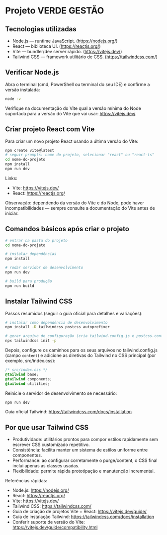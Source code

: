 # Projeto VERDE GESTÃO

## Tecnologias utilizadas

- Node.js — runtime JavaScript. (https://nodejs.org/)
- React — biblioteca UI. (https://reactjs.org/)
- Vite — bundler/dev server rápido. (https://vitejs.dev/)
- Tailwind CSS — framework utilitário de CSS. (https://tailwindcss.com/)

## Verificar Node.js

Abra o terminal (cmd, PowerShell ou terminal do seu IDE) e confirme a versão instalada:

```bash
node -v
```

Verifique na documentação do Vite qual a versão mínima do Node suportada para a versão do Vite que vai usar: https://vitejs.dev/.

## Criar projeto React com Vite

Para criar um novo projeto React usando a última versão do Vite:

```bash
npm create vite@latest
# seguir prompts: nome do projeto, selecionar "react" ou "react-ts"
cd nome-do-projeto
npm install
npm run dev
```

Links:

- Vite: https://vitejs.dev/
- React: https://reactjs.org/

Observação: dependendo da versão do Vite e do Node, pode haver incompatibilidades — sempre consulte a documentação do Vite antes de iniciar.

## Comandos básicos após criar o projeto

```bash
# entrar na pasta do projeto
cd nome-do-projeto

# instalar dependências
npm install

# rodar servidor de desenvolvimento
npm run dev

# build para produção
npm run build
```

## Instalar Tailwind CSS

Passos resumidos (seguir o guia oficial para detalhes e variações):

```bash
# instalar como dependência de desenvolvimento
npm install -D tailwindcss postcss autoprefixer

# gerar arquivo de configuração (cria tailwind.config.js e postcss.config.js)
npx tailwindcss init -p
```

Depois, configure os caminhos para os seus arquivos no tailwind.config.js (campo `content`) e adicione as diretivas do Tailwind no CSS principal (por exemplo, src/index.css):

```css
/* src/index.css */
@tailwind base;
@tailwind components;
@tailwind utilities;
```

Reinicie o servidor de desenvolvimento se necessário:

```bash
npm run dev
```

Guia oficial Tailwind: https://tailwindcss.com/docs/installation

## Por que usar Tailwind CSS

- Produtividade: utilitários prontos para compor estilos rapidamente sem escrever CSS customizado repetitivo.
- Consistência: facilita manter um sistema de estilos uniforme entre componentes.
- Performance: ao configurar corretamente o purge/content, o CSS final inclui apenas as classes usadas.
- Flexibilidade: permite rápida prototipação e manutenção incremental.

Referências rápidas:

- Node.js: https://nodejs.org/
- React: https://reactjs.org/
- Vite: https://vitejs.dev/
- Tailwind CSS: https://tailwindcss.com/
- Guia de criação de projetos Vite + React: https://vitejs.dev/guide/
- Guia de instalação Tailwind: https://tailwindcss.com/docs/installation
- Conferir suporte de versão do Vite: https://vitejs.dev/guide/compatibility.html
